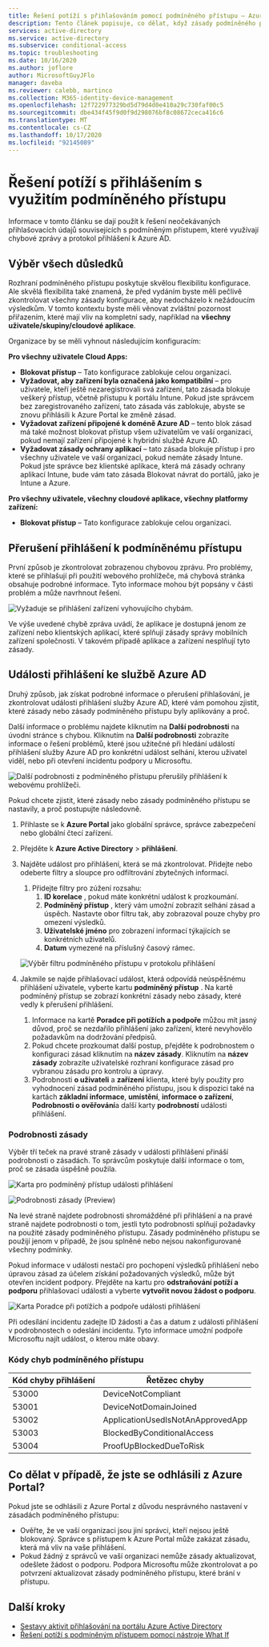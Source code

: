 ```yaml
---
title: Řešení potíží s přihlašováním pomocí podmíněného přístupu – Azure Active Directory
description: Tento článek popisuje, co dělat, když zásady podmíněného přístupu vedou k neočekávaným výsledkům.
services: active-directory
ms.service: active-directory
ms.subservice: conditional-access
ms.topic: troubleshooting
ms.date: 10/16/2020
ms.author: joflore
author: MicrosoftGuyJFlo
manager: daveba
ms.reviewer: calebb, martinco
ms.collection: M365-identity-device-management
ms.openlocfilehash: 12f722977329bd5d79d4d0e410a29c730faf00c5
ms.sourcegitcommit: dbe434f45f9d0f9d298076bf8c08672ceca416c6
ms.translationtype: MT
ms.contentlocale: cs-CZ
ms.lasthandoff: 10/17/2020
ms.locfileid: "92145089"
---
```

# <a name="troubleshooting-sign-in-problems-with-conditional-access"></a>Řešení potíží s přihlášením s využitím podmíněného přístupu

Informace v tomto článku se dají použít k řešení neočekávaných přihlašovacích údajů souvisejících s podmíněným přístupem, které využívají chybové zprávy a protokol přihlášení k Azure AD.

## <a name="select-all-consequences"></a>Výběr všech důsledků

Rozhraní podmíněného přístupu poskytuje skvělou flexibilitu konfigurace. Ale skvělá flexibilita také znamená, že před vydáním byste měli pečlivě zkontrolovat všechny zásady konfigurace, aby nedocházelo k nežádoucím výsledkům. V tomto kontextu byste měli věnovat zvláštní pozornost přiřazením, které mají vliv na kompletní sady, například na **všechny uživatele/skupiny/cloudové aplikace**.

Organizace by se měli vyhnout následujícím konfiguracím:

**Pro všechny uživatele Cloud Apps:**

- **Blokovat přístup** – Tato konfigurace zablokuje celou organizaci.
- **Vyžadovat, aby zařízení byla označená jako kompatibilní** – pro uživatele, kteří ještě nezaregistrovali svá zařízení, tato zásada blokuje veškerý přístup, včetně přístupu k portálu Intune. Pokud jste správcem bez zaregistrovaného zařízení, tato zásada vás zablokuje, abyste se znovu přihlásili k Azure Portal ke změně zásad.
- **Vyžadovat zařízení připojené k doméně Azure AD** – tento blok zásad má také možnost blokovat přístup všem uživatelům ve vaší organizaci, pokud nemají zařízení připojené k hybridní službě Azure AD.
- **Vyžadovat zásady ochrany aplikací** – tato zásada blokuje přístup i pro všechny uživatele ve vaší organizaci, pokud nemáte zásady Intune. Pokud jste správce bez klientské aplikace, která má zásady ochrany aplikací Intune, bude vám tato zásada Blokovat návrat do portálů, jako je Intune a Azure.

**Pro všechny uživatele, všechny cloudové aplikace, všechny platformy zařízení:**

- **Blokovat přístup** – Tato konfigurace zablokuje celou organizaci.

## <a name="conditional-access-sign-in-interrupt"></a>Přerušení přihlášení k podmíněnému přístupu

První způsob je zkontrolovat zobrazenou chybovou zprávu. Pro problémy, které se přihlašují při použití webového prohlížeče, má chybová stránka obsahuje podrobné informace. Tyto informace mohou být popsány v části problém a může navrhnout řešení.

![Vyžaduje se přihlášení zařízení vyhovujícího chybám.](./media/troubleshoot-conditional-access/image1.png)

Ve výše uvedené chybě zpráva uvádí, že aplikace je dostupná jenom ze zařízení nebo klientských aplikací, které splňují zásady správy mobilních zařízení společnosti. V takovém případě aplikace a zařízení nesplňují tyto zásady.

## <a name="azure-ad-sign-in-events"></a>Události přihlášení ke službě Azure AD

Druhý způsob, jak získat podrobné informace o přerušení přihlašování, je zkontrolovat události přihlášení služby Azure AD, které vám pomohou zjistit, které zásady nebo zásady podmíněného přístupu byly aplikovány a proč.

Další informace o problému najdete kliknutím na **Další podrobnosti** na úvodní stránce s chybou. Kliknutím na **Další podrobnosti** zobrazíte informace o řešení problémů, které jsou užitečné při hledání událostí přihlášení služby Azure AD pro konkrétní událost selhání, kterou uživatel viděl, nebo při otevření incidentu podpory u Microsoftu.

![Další podrobnosti z podmíněného přístupu přerušily přihlášení k webovému prohlížeči.](./media/troubleshoot-conditional-access/image2.png)

Pokud chcete zjistit, které zásady nebo zásady podmíněného přístupu se nastavily, a proč postupujte následovně.

1. Přihlaste se k **Azure Portal** jako globální správce, správce zabezpečení nebo globální čtecí zařízení.
1. Přejděte k **Azure Active Directory**  >  **přihlášení**.
1. Najděte událost pro přihlášení, která se má zkontrolovat. Přidejte nebo odeberte filtry a sloupce pro odfiltrování zbytečných informací.
   1. Přidejte filtry pro zúžení rozsahu:
      1. **ID korelace** , pokud máte konkrétní událost k prozkoumání.
      1. **Podmíněný přístup** , který vám umožní zobrazit selhání zásad a úspěch. Nastavte obor filtru tak, aby zobrazoval pouze chyby pro omezení výsledků.
      1. **Uživatelské jméno** pro zobrazení informací týkajících se konkrétních uživatelů.
      1. **Datum** vymezené na příslušný časový rámec.

   ![Výběr filtru podmíněného přístupu v protokolu přihlášení](./media/troubleshoot-conditional-access/image3.png)

1. Jakmile se najde přihlašovací událost, která odpovídá neúspěšnému přihlášení uživatele, vyberte kartu **podmíněný přístup** . Na kartě podmíněný přístup se zobrazí konkrétní zásady nebo zásady, které vedly k přerušení přihlášení.
   1. Informace na kartě **Poradce při potížích a podpoře** můžou mít jasný důvod, proč se nezdařilo přihlášení jako zařízení, které nevyhovělo požadavkům na dodržování předpisů.
   1. Pokud chcete prozkoumat další postup, přejděte k podrobnostem o konfiguraci zásad kliknutím na **název zásady**. Kliknutím na **název zásady** zobrazíte uživatelské rozhraní konfigurace zásad pro vybranou zásadu pro kontrolu a úpravy.
   1. Podrobnosti **o uživateli** a **zařízení** klienta, které byly použity pro vyhodnocení zásad podmíněného přístupu, jsou k dispozici také na kartách **základní informace**, **umístění**, **informace o zařízení**, **Podrobnosti o ověřování**a další karty **podrobností** události přihlášení.

### <a name="policy-details"></a>Podrobnosti zásady

Výběr tří teček na pravé straně zásady v události přihlášení přináší podrobnosti o zásadách. To správcům poskytuje další informace o tom, proč se zásada úspěšně použila.

   ![Karta pro podmíněný přístup události přihlášení](./media/troubleshoot-conditional-access/image5.png)

   ![Podrobnosti zásady (Preview)](./media/troubleshoot-conditional-access/policy-details.png)

Na levé straně najdete podrobnosti shromážděné při přihlášení a na pravé straně najdete podrobnosti o tom, jestli tyto podrobnosti splňují požadavky na použité zásady podmíněného přístupu. Zásady podmíněného přístupu se použijí jenom v případě, že jsou splněné nebo nejsou nakonfigurované všechny podmínky.

Pokud informace v události nestačí pro pochopení výsledků přihlášení nebo úpravou zásad za účelem získání požadovaných výsledků, může být otevřen incident podpory. Přejděte na kartu pro **odstraňování potíží a podporu** přihlašovací události a vyberte **vytvořit novou žádost o podporu**.

![Karta Poradce při potížích a podpoře události přihlášení](./media/troubleshoot-conditional-access/image6.png)

Při odesílání incidentu zadejte ID žádosti a čas a datum z události přihlášení v podrobnostech o odeslání incidentu. Tyto informace umožní podpoře Microsoftu najít událost, o kterou máte obavy.

### <a name="conditional-access-error-codes"></a>Kódy chyb podmíněného přístupu

| Kód chyby přihlášení | Řetězec chyby |
| --- | --- |
| 53000 | DeviceNotCompliant |
| 53001 | DeviceNotDomainJoined |
| 53002 | ApplicationUsedIsNotAnApprovedApp |
| 53003 | BlockedByConditionalAccess |
| 53004 | ProofUpBlockedDueToRisk |

## <a name="what-to-do-if-you-are-locked-out-of-the-azure-portal"></a>Co dělat v případě, že jste se odhlásili z Azure Portal?

Pokud jste se odhlásili z Azure Portal z důvodu nesprávného nastavení v zásadách podmíněného přístupu:

- Ověřte, že ve vaší organizaci jsou jiní správci, kteří nejsou ještě blokovaný. Správce s přístupem k Azure Portal může zakázat zásadu, která má vliv na vaše přihlášení. 
- Pokud žádný z správců ve vaší organizaci nemůže zásady aktualizovat, odešlete žádost o podporu. Podpora Microsoftu může zkontrolovat a po potvrzení aktualizovat zásady podmíněného přístupu, které brání v přístupu.

## <a name="next-steps"></a>Další kroky

- [Sestavy aktivit přihlašování na portálu Azure Active Directory](../reports-monitoring/concept-sign-ins.md)
- [Řešení potíží s podmíněným přístupem pomocí nástroje What If](troubleshoot-conditional-access-what-if.md)
